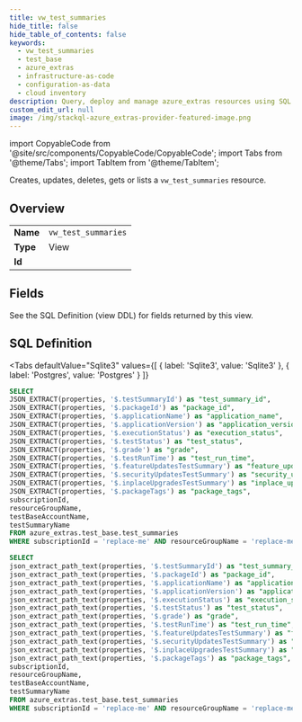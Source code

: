 ```yaml
--- 
title: vw_test_summaries
hide_title: false
hide_table_of_contents: false
keywords:
  - vw_test_summaries
  - test_base
  - azure_extras
  - infrastructure-as-code
  - configuration-as-data
  - cloud inventory
description: Query, deploy and manage azure_extras resources using SQL
custom_edit_url: null
image: /img/stackql-azure_extras-provider-featured-image.png
---
```


import CopyableCode from '@site/src/components/CopyableCode/CopyableCode';
import Tabs from '@theme/Tabs';
import TabItem from '@theme/TabItem';

Creates, updates, deletes, gets or lists a <code>vw_test_summaries</code> resource.

## Overview
<table><tbody>
<tr><td><b>Name</b></td><td><code>vw_test_summaries</code></td></tr>
<tr><td><b>Type</b></td><td>View</td></tr>
<tr><td><b>Id</b></td><td><CopyableCode code="azure_extras.test_base.vw_test_summaries" /></td></tr>
</tbody></table>

## Fields

See the SQL Definition (view DDL) for fields returned by this view.

## SQL Definition

<Tabs
defaultValue="Sqlite3"
values={[
{ label: 'Sqlite3', value: 'Sqlite3' },
{ label: 'Postgres', value: 'Postgres' }
]}
>
<TabItem value="Sqlite3">

```sql
SELECT
JSON_EXTRACT(properties, '$.testSummaryId') as "test_summary_id",
JSON_EXTRACT(properties, '$.packageId') as "package_id",
JSON_EXTRACT(properties, '$.applicationName') as "application_name",
JSON_EXTRACT(properties, '$.applicationVersion') as "application_version",
JSON_EXTRACT(properties, '$.executionStatus') as "execution_status",
JSON_EXTRACT(properties, '$.testStatus') as "test_status",
JSON_EXTRACT(properties, '$.grade') as "grade",
JSON_EXTRACT(properties, '$.testRunTime') as "test_run_time",
JSON_EXTRACT(properties, '$.featureUpdatesTestSummary') as "feature_updates_test_summary",
JSON_EXTRACT(properties, '$.securityUpdatesTestSummary') as "security_updates_test_summary",
JSON_EXTRACT(properties, '$.inplaceUpgradesTestSummary') as "inplace_upgrades_test_summary",
JSON_EXTRACT(properties, '$.packageTags') as "package_tags",
subscriptionId,
resourceGroupName,
testBaseAccountName,
testSummaryName
FROM azure_extras.test_base.test_summaries
WHERE subscriptionId = 'replace-me' AND resourceGroupName = 'replace-me' AND testBaseAccountName = 'replace-me';
```

</TabItem>
<TabItem value="Postgres">

```sql
SELECT
json_extract_path_text(properties, '$.testSummaryId') as "test_summary_id",
json_extract_path_text(properties, '$.packageId') as "package_id",
json_extract_path_text(properties, '$.applicationName') as "application_name",
json_extract_path_text(properties, '$.applicationVersion') as "application_version",
json_extract_path_text(properties, '$.executionStatus') as "execution_status",
json_extract_path_text(properties, '$.testStatus') as "test_status",
json_extract_path_text(properties, '$.grade') as "grade",
json_extract_path_text(properties, '$.testRunTime') as "test_run_time",
json_extract_path_text(properties, '$.featureUpdatesTestSummary') as "feature_updates_test_summary",
json_extract_path_text(properties, '$.securityUpdatesTestSummary') as "security_updates_test_summary",
json_extract_path_text(properties, '$.inplaceUpgradesTestSummary') as "inplace_upgrades_test_summary",
json_extract_path_text(properties, '$.packageTags') as "package_tags",
subscriptionId,
resourceGroupName,
testBaseAccountName,
testSummaryName
FROM azure_extras.test_base.test_summaries
WHERE subscriptionId = 'replace-me' AND resourceGroupName = 'replace-me' AND testBaseAccountName = 'replace-me';
```

</TabItem>
</Tabs>
